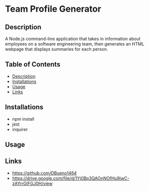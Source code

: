 # Team Profile Generator

  ## Description
  A Node.js command-line application that takes in information about employees on a software engineering team, then generates an HTML webpage that displays summaries for each person.
  ## Table of Contents
  - [Description](#Description)
  - [Installations](#Installations)
  - [Usage](#Usage)
  - [Links](#Links)
  ## Installations
  - npm install 
  - jest 
  - inquirer  
  ## Usage 
  ## Links
  - https://github.com/DBueno1464
  - https://drive.google.com/file/d/1Yj0Bp3QAOnNOfHu9iwC-zAYrrGIFGJ0H/view
